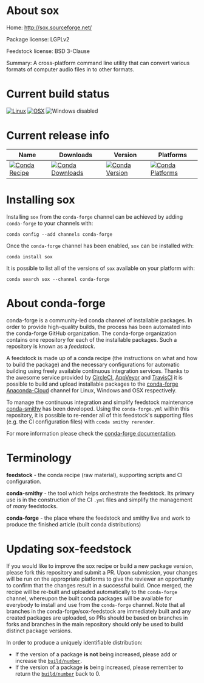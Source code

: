 About sox
=========

Home: http://sox.sourceforge.net/

Package license: LGPLv2

Feedstock license: BSD 3-Clause

Summary: A cross-platform command line utility that can convert various formats of computer audio files in to other formats.



Current build status
====================

[![Linux](https://img.shields.io/circleci/project/github/conda-forge/sox-feedstock/master.svg?label=Linux)](https://circleci.com/gh/conda-forge/sox-feedstock)
[![OSX](https://img.shields.io/travis/conda-forge/sox-feedstock/master.svg?label=macOS)](https://travis-ci.org/conda-forge/sox-feedstock)
![Windows disabled](https://img.shields.io/badge/Windows-disabled-lightgrey.svg)

Current release info
====================

| Name | Downloads | Version | Platforms |
| --- | --- | --- | --- |
| [![Conda Recipe](https://img.shields.io/badge/recipe-sox-green.svg)](https://anaconda.org/conda-forge/sox) | [![Conda Downloads](https://img.shields.io/conda/dn/conda-forge/sox.svg)](https://anaconda.org/conda-forge/sox) | [![Conda Version](https://img.shields.io/conda/vn/conda-forge/sox.svg)](https://anaconda.org/conda-forge/sox) | [![Conda Platforms](https://img.shields.io/conda/pn/conda-forge/sox.svg)](https://anaconda.org/conda-forge/sox) |

Installing sox
==============

Installing `sox` from the `conda-forge` channel can be achieved by adding `conda-forge` to your channels with:

```
conda config --add channels conda-forge
```

Once the `conda-forge` channel has been enabled, `sox` can be installed with:

```
conda install sox
```

It is possible to list all of the versions of `sox` available on your platform with:

```
conda search sox --channel conda-forge
```


About conda-forge
=================

conda-forge is a community-led conda channel of installable packages.
In order to provide high-quality builds, the process has been automated into the
conda-forge GitHub organization. The conda-forge organization contains one repository
for each of the installable packages. Such a repository is known as a *feedstock*.

A feedstock is made up of a conda recipe (the instructions on what and how to build
the package) and the necessary configurations for automatic building using freely
available continuous integration services. Thanks to the awesome service provided by
[CircleCI](https://circleci.com/), [AppVeyor](https://www.appveyor.com/)
and [TravisCI](https://travis-ci.org/) it is possible to build and upload installable
packages to the [conda-forge](https://anaconda.org/conda-forge)
[Anaconda-Cloud](https://anaconda.org/) channel for Linux, Windows and OSX respectively.

To manage the continuous integration and simplify feedstock maintenance
[conda-smithy](https://github.com/conda-forge/conda-smithy) has been developed.
Using the ``conda-forge.yml`` within this repository, it is possible to re-render all of
this feedstock's supporting files (e.g. the CI configuration files) with ``conda smithy rerender``.

For more information please check the [conda-forge documentation](https://conda-forge.org/docs/).

Terminology
===========

**feedstock** - the conda recipe (raw material), supporting scripts and CI configuration.

**conda-smithy** - the tool which helps orchestrate the feedstock.
                   Its primary use is in the construction of the CI ``.yml`` files
                   and simplify the management of *many* feedstocks.

**conda-forge** - the place where the feedstock and smithy live and work to
                  produce the finished article (built conda distributions)


Updating sox-feedstock
======================

If you would like to improve the sox recipe or build a new
package version, please fork this repository and submit a PR. Upon submission,
your changes will be run on the appropriate platforms to give the reviewer an
opportunity to confirm that the changes result in a successful build. Once
merged, the recipe will be re-built and uploaded automatically to the
`conda-forge` channel, whereupon the built conda packages will be available for
everybody to install and use from the `conda-forge` channel.
Note that all branches in the conda-forge/sox-feedstock are
immediately built and any created packages are uploaded, so PRs should be based
on branches in forks and branches in the main repository should only be used to
build distinct package versions.

In order to produce a uniquely identifiable distribution:
 * If the version of a package **is not** being increased, please add or increase
   the [``build/number``](https://conda.io/docs/user-guide/tasks/build-packages/define-metadata.html#build-number-and-string).
 * If the version of a package **is** being increased, please remember to return
   the [``build/number``](https://conda.io/docs/user-guide/tasks/build-packages/define-metadata.html#build-number-and-string)
   back to 0.
